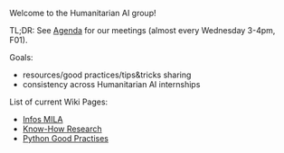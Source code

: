 Welcome to the Humanitarian AI group!

TL;DR:
See [Agenda](https://docs.google.com/document/d/1zfwhn7y6BlIwV3P7NjjyoXIFlyOMuqdhW1CNoV2GdD4/edit) for our meetings
(almost every Wednesday 3-4pm, F01).


Goals:
- resources/good practices/tips&tricks sharing
- consistency across Humanitarian AI internships

List of current Wiki Pages:
- [Infos MILA](https://github.com/mila-iqia/Humanitarian_R-D/wiki/Infos-MILA)
- [Know-How Research](https://github.com/mila-iqia/Humanitarian_R-D/wiki/Know-How-Research)
- [Python Good Practises](https://github.com/mila-iqia/Humanitarian_R-D/wiki/Python---Good-Practises)
